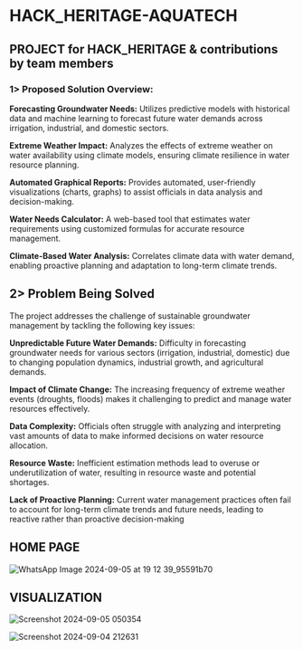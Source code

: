 # HACK_HERITAGE-AQUATECH

## PROJECT for HACK_HERITAGE &amp; contributions by team members

### 1> **Proposed Solution Overview:**

**Forecasting Groundwater Needs:** Utilizes predictive models with historical data and machine learning to forecast future water demands across irrigation, industrial, and domestic sectors.

**Extreme Weather Impact:** Analyzes the effects of extreme weather on water availability using climate models, ensuring climate resilience in water resource planning.

**Automated Graphical Reports:** Provides automated, user-friendly visualizations (charts, graphs) to assist officials in data analysis and decision-making.

**Water Needs Calculator:** A web-based tool that estimates water requirements using customized formulas for accurate resource management.

**Climate-Based Water Analysis:** Correlates climate data with water demand, enabling proactive planning and adaptation to long-term climate trends.

## **2> Problem Being Solved**

The project addresses the challenge of sustainable groundwater management by tackling the following key issues:

**Unpredictable Future Water Demands:** Difficulty in forecasting groundwater needs for various sectors (irrigation, industrial, domestic) due to changing population dynamics, industrial growth, and agricultural demands.

**Impact of Climate Change:** The increasing frequency of extreme weather events (droughts, floods) makes it challenging to predict and manage water resources effectively.

**Data Complexity:** Officials often struggle with analyzing and interpreting vast amounts of data to make informed decisions on water resource allocation.

**Resource Waste:** Inefficient estimation methods lead to overuse or underutilization of water, resulting in resource waste and potential shortages.

**Lack of Proactive Planning:** Current water management practices often fail to account for long-term climate trends and future needs, leading to reactive rather than proactive decision-making


## HOME PAGE

![WhatsApp Image 2024-09-05 at 19 12 39_95591b70](https://github.com/user-attachments/assets/cde0f113-0268-4a9e-8465-2e6d7b255dec)




## VISUALIZATION

![Screenshot 2024-09-05 050354](https://github.com/user-attachments/assets/cba533ba-2126-4ad9-8d34-bc3aca2fbba7)



![Screenshot 2024-09-04 212631](https://github.com/user-attachments/assets/c3c7029c-7a5f-467c-a33d-2651fca364ea)








